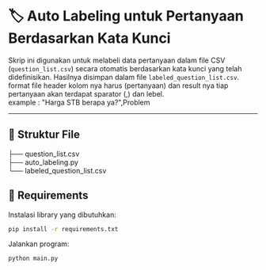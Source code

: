 # 🏷️ Auto Labeling untuk Pertanyaan Berdasarkan Kata Kunci

Skrip ini digunakan untuk melabeli data pertanyaan dalam file CSV (`question_list.csv`) secara otomatis berdasarkan kata kunci yang telah didefinisikan. Hasilnya disimpan dalam file `labeled_question_list.csv`.
format file header kolom nya harus (pertanyaan) dan result nya tiap pertanyaan akan terdapat sparator (,) dan lebel.
<br>example :
"Harga STB berapa ya?",Problem


---

## 📂 Struktur File
├── question_list.csv <br>
├── auto_labeling.py <br>
└── labeled_question_list.csv <br>


## 🧰 Requirements

Instalasi library yang dibutuhkan:

```bash
pip install -r requirements.txt
```

Jalankan program:

```bash
python main.py
```
